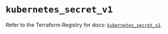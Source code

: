 # `kubernetes_secret_v1`

Refer to the Terraform Registry for docs: [`kubernetes_secret_v1`](https://registry.terraform.io/providers/hashicorp/kubernetes/2.29.0/docs/resources/secret_v1).

